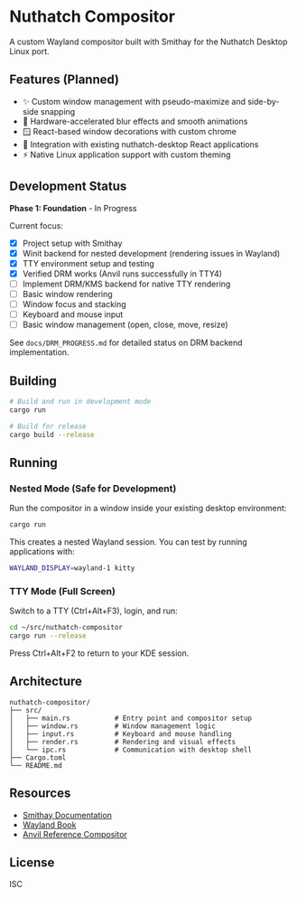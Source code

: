 # Nuthatch Compositor

A custom Wayland compositor built with Smithay for the Nuthatch Desktop Linux port.

## Features (Planned)

- ✨ Custom window management with pseudo-maximize and side-by-side snapping
- 🎨 Hardware-accelerated blur effects and smooth animations
- 🪟 React-based window decorations with custom chrome
- 🎯 Integration with existing nuthatch-desktop React applications
- ⚡ Native Linux application support with custom theming

## Development Status

**Phase 1: Foundation** - In Progress

Current focus:
- [x] Project setup with Smithay
- [x] Winit backend for nested development (rendering issues in Wayland)
- [x] TTY environment setup and testing
- [x] Verified DRM works (Anvil runs successfully in TTY4)
- [ ] Implement DRM/KMS backend for native TTY rendering
- [ ] Basic window rendering
- [ ] Window focus and stacking
- [ ] Keyboard and mouse input
- [ ] Basic window management (open, close, move, resize)

See `docs/DRM_PROGRESS.md` for detailed status on DRM backend implementation.

## Building

```bash
# Build and run in development mode
cargo run

# Build for release
cargo build --release
```

## Running

### Nested Mode (Safe for Development)

Run the compositor in a window inside your existing desktop environment:

```bash
cargo run
```

This creates a nested Wayland session. You can test by running applications with:

```bash
WAYLAND_DISPLAY=wayland-1 kitty
```

### TTY Mode (Full Screen)

Switch to a TTY (Ctrl+Alt+F3), login, and run:

```bash
cd ~/src/nuthatch-compositor
cargo run --release
```

Press Ctrl+Alt+F2 to return to your KDE session.

## Architecture

```
nuthatch-compositor/
├── src/
│   ├── main.rs           # Entry point and compositor setup
│   ├── window.rs         # Window management logic
│   ├── input.rs          # Keyboard and mouse handling
│   ├── render.rs         # Rendering and visual effects
│   └── ipc.rs            # Communication with desktop shell
├── Cargo.toml
└── README.md
```

## Resources

- [Smithay Documentation](https://smithay.github.io/smithay/)
- [Wayland Book](https://wayland-book.com/)
- [Anvil Reference Compositor](https://github.com/Smithay/smithay/tree/master/anvil)

## License

ISC
